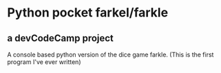 # Python pocket farkel/farkle
## a devCodeCamp project
A console based python version of the dice game farkle. (This is the first program I've ever written)
